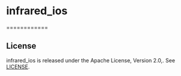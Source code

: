 # infrared_ios
============

## License

infrared_ios is released under the Apache License, Version 2.0,. See
[LICENSE](https://github.com/infrared-io/infrared_ios/blob/master/NOTICE).